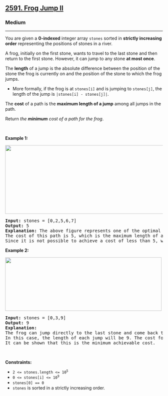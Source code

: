 <h2><a href="https://leetcode.com/problems/frog-jump-ii">2591. Frog Jump II</a></h2><h3>Medium</h3><hr><p>You are given a <strong>0-indexed</strong> integer array <code>stones</code> sorted in <strong>strictly increasing order</strong> representing the positions of stones in a river.</p>

<p>A frog, initially on the first stone, wants to travel to the last stone and then return to the first stone. However, it can jump to any stone <strong>at most once</strong>.</p>

<p>The <strong>length</strong> of a jump is the absolute difference between the position of the stone the frog is currently on and the position of the stone to which the frog jumps.</p>

<ul>
	<li>More formally, if the frog is at <code>stones[i]</code> and is jumping to <code>stones[j]</code>, the length of the jump is <code>|stones[i] - stones[j]|</code>.</li>
</ul>

<p>The <strong>cost</strong> of a path is the <strong>maximum length of a jump</strong> among all jumps in the path.</p>

<p>Return <em>the <strong>minimum</strong> cost of a path for the frog</em>.</p>

<p>&nbsp;</p>
<p><strong class="example">Example 1:</strong></p>
<img alt="" src="https://assets.leetcode.com/uploads/2022/11/14/example-1.png" style="width: 600px; height: 219px;" />
<pre>
<strong>Input:</strong> stones = [0,2,5,6,7]
<strong>Output:</strong> 5
<strong>Explanation:</strong> The above figure represents one of the optimal paths the frog can take.
The cost of this path is 5, which is the maximum length of a jump.
Since it is not possible to achieve a cost of less than 5, we return it.
</pre>

<p><strong class="example">Example 2:</strong></p>
<img alt="" src="https://assets.leetcode.com/uploads/2022/11/14/example-2.png" style="width: 500px; height: 171px;" />
<pre>
<strong>Input:</strong> stones = [0,3,9]
<strong>Output:</strong> 9
<strong>Explanation:</strong> 
The frog can jump directly to the last stone and come back to the first stone. 
In this case, the length of each jump will be 9. The cost for the path will be max(9, 9) = 9.
It can be shown that this is the minimum achievable cost.
</pre>

<p>&nbsp;</p>
<p><strong>Constraints:</strong></p>

<ul>
	<li><code>2 &lt;= stones.length &lt;= 10<sup>5</sup></code></li>
	<li><code>0 &lt;= stones[i] &lt;= 10<sup>9</sup></code></li>
	<li><code>stones[0] == 0</code></li>
	<li><code>stones</code> is sorted in a strictly increasing order.</li>
</ul>
